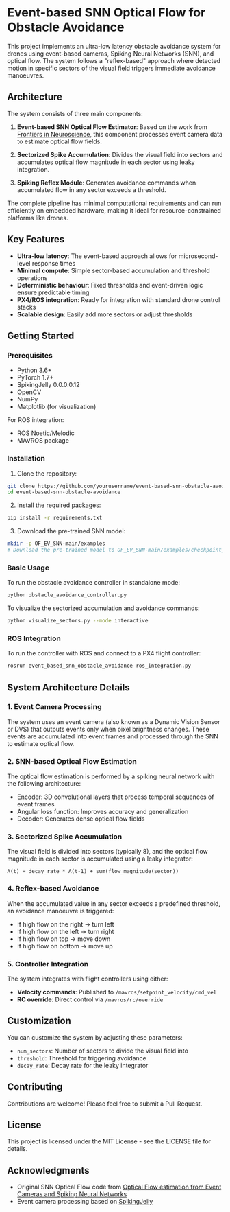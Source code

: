 # Event-based SNN Optical Flow for Obstacle Avoidance

This project implements an ultra-low latency obstacle avoidance system for drones using event-based cameras, Spiking Neural Networks (SNN), and optical flow. The system follows a "reflex-based" approach where detected motion in specific sectors of the visual field triggers immediate avoidance manoeuvres.

## Architecture

The system consists of three main components:

1. **Event-based SNN Optical Flow Estimator**: Based on the work from [Frontiers in Neuroscience](https://doi.org/10.3389/fnins.2023.1160034), this component processes event camera data to estimate optical flow fields.

2. **Sectorized Spike Accumulation**: Divides the visual field into sectors and accumulates optical flow magnitude in each sector using leaky integration.

3. **Spiking Reflex Module**: Generates avoidance commands when accumulated flow in any sector exceeds a threshold.

The complete pipeline has minimal computational requirements and can run efficiently on embedded hardware, making it ideal for resource-constrained platforms like drones.

## Key Features

- **Ultra-low latency**: The event-based approach allows for microsecond-level response times
- **Minimal compute**: Simple sector-based accumulation and threshold operations
- **Deterministic behaviour**: Fixed thresholds and event-driven logic ensure predictable timing
- **PX4/ROS integration**: Ready for integration with standard drone control stacks
- **Scalable design**: Easily add more sectors or adjust thresholds

## Getting Started

### Prerequisites

- Python 3.6+
- PyTorch 1.7+
- SpikingJelly 0.0.0.0.12
- OpenCV
- NumPy
- Matplotlib (for visualization)

For ROS integration:
- ROS Noetic/Melodic
- MAVROS package

### Installation

1. Clone the repository:
```bash
git clone https://github.com/yourusername/event-based-snn-obstacle-avoidance.git
cd event-based-snn-obstacle-avoidance
```

2. Install the required packages:
```bash
pip install -r requirements.txt
```

3. Download the pre-trained SNN model:
```bash
mkdir -p OF_EV_SNN-main/examples
# Download the pre-trained model to OF_EV_SNN-main/examples/checkpoint_epoch34.pth
```

### Basic Usage

To run the obstacle avoidance controller in standalone mode:

```bash
python obstacle_avoidance_controller.py
```

To visualize the sectorized accumulation and avoidance commands:

```bash
python visualize_sectors.py --mode interactive
```

### ROS Integration

To run the controller with ROS and connect to a PX4 flight controller:

```bash
rosrun event_based_snn_obstacle_avoidance ros_integration.py
```

## System Architecture Details

### 1. Event Camera Processing

The system uses an event camera (also known as a Dynamic Vision Sensor or DVS) that outputs events only when pixel brightness changes. These events are accumulated into event frames and processed through the SNN to estimate optical flow.

### 2. SNN-based Optical Flow Estimation

The optical flow estimation is performed by a spiking neural network with the following architecture:

- Encoder: 3D convolutional layers that process temporal sequences of event frames
- Angular loss function: Improves accuracy and generalization
- Decoder: Generates dense optical flow fields

### 3. Sectorized Spike Accumulation

The visual field is divided into sectors (typically 8), and the optical flow magnitude in each sector is accumulated using a leaky integrator:

```
A(t) = decay_rate * A(t-1) + sum(flow_magnitude(sector))
```

### 4. Reflex-based Avoidance

When the accumulated value in any sector exceeds a predefined threshold, an avoidance manoeuvre is triggered:

- If high flow on the right → turn left
- If high flow on the left → turn right
- If high flow on top → move down
- If high flow on bottom → move up

### 5. Controller Integration

The system integrates with flight controllers using either:

- **Velocity commands**: Published to `/mavros/setpoint_velocity/cmd_vel`
- **RC override**: Direct control via `/mavros/rc/override`

## Customization

You can customize the system by adjusting these parameters:

- `num_sectors`: Number of sectors to divide the visual field into
- `threshold`: Threshold for triggering avoidance
- `decay_rate`: Decay rate for the leaky integrator

## Contributing

Contributions are welcome! Please feel free to submit a Pull Request.

## License

This project is licensed under the MIT License - see the LICENSE file for details.

## Acknowledgments

- Original SNN Optical Flow code from [Optical Flow estimation from Event Cameras and Spiking Neural Networks](https://github.com/neuromorphic-paris/OF_EV_SNN)
- Event camera processing based on [SpikingJelly](https://github.com/fangwei123456/spikingjelly) 
